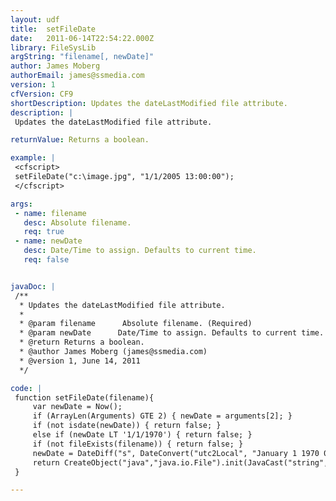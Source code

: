 ```yaml
---
layout: udf
title:  setFileDate
date:   2011-06-14T22:54:22.000Z
library: FileSysLib
argString: "filename[, newDate]"
author: James Moberg
authorEmail: james@ssmedia.com
version: 1
cfVersion: CF9
shortDescription: Updates the dateLastModified file attribute.
description: |
 Updates the dateLastModified file attribute.

returnValue: Returns a boolean.

example: |
 <cfscript>
 setFileDate("c:\image.jpg", "1/1/2005 13:00:00");
 </cfscript>

args:
 - name: filename
   desc: Absolute filename.
   req: true
 - name: newDate
   desc: Date/Time to assign. Defaults to current time.
   req: false


javaDoc: |
 /**
  * Updates the dateLastModified file attribute.
  * 
  * @param filename      Absolute filename. (Required)
  * @param newDate      Date/Time to assign. Defaults to current time. (Optional)
  * @return Returns a boolean. 
  * @author James Moberg (james@ssmedia.com) 
  * @version 1, June 14, 2011 
  */

code: |
 function setFileDate(filename){
     var newDate = Now();
     if (ArrayLen(Arguments) GTE 2) { newDate = arguments[2]; }
     if (not isdate(newDate)) { return false; }
     else if (newDate LT '1/1/1970') { return false; }
     if (not fileExists(filename)) { return false; }
     newDate = DateDiff("s", DateConvert("utc2Local", "January 1 1970 00:00"), newDate) * 1000;
     return CreateObject("java","java.io.File").init(JavaCast("string",filename)).setLastModified(newDate);
 }

---
```


